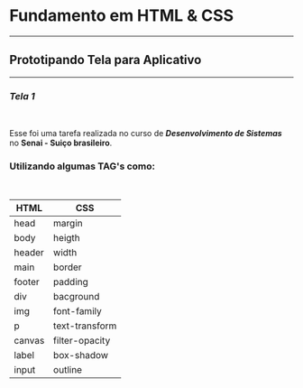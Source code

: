 # Fundamento em HTML & CSS
__________________________

## Prototipando Tela para Aplicativo
____________________________________

### **_Tela 1_**
<br>

<P>Esse foi uma tarefa realizada no curso de <i><b>Desenvolvimento de Sistemas</b></i> no <b>Senai - Suiço brasileiro</b>.<br>
</P>

### Utilizando algumas TAG's como:
<br>

|HTML|CSS|
|---|---|
|head|margin|
|body|heigth|
|header|width|
|main|border|
|footer|padding|
|div|bacground|
|img|font-family|
|p|text-transform|
|canvas|filter-opacity
|label|box-shadow|
|input|outline|
